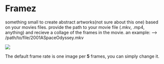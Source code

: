 # Framez
something small to create abstract artworks(not sure about this one) based on your movies files.
provide the path to your movie file (.mkv, .mp4, anything) and recieve a collage of the frames in the movie. an example:
--> /path/to/file/2001ASpaceOdyssey.mkv

![](/home/nitwit/2001_A_Space_Odyssey.jpg)

The default frame rate is one image per **5** frames, you can simply change it.

